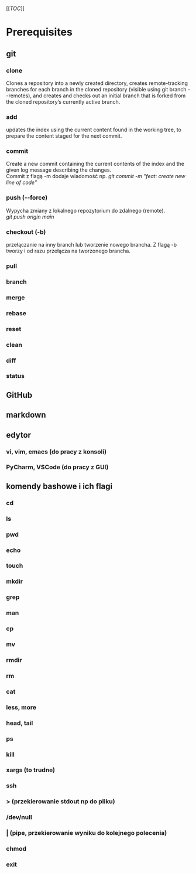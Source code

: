 [[_TOC_]]
# Prerequisites
## git
### clone
Clones a repository into a newly created directory, creates remote-tracking branches for each branch in the cloned repository (visible using git branch --remotes), and creates and checks out an initial branch that is forked from the cloned repository’s currently active branch.
### add
updates the index using the current content found in the working tree, to prepare the content staged for the next commit.
### commit
Create a new commit containing the current contents of the index and the given log message describing the changes. <br>
Commit z flagą -m dodaje wiadomość np. *git commit -m "feat: create new line of code"*
### push (--force)
Wypycha zmiany z lokalnego repozytorium do zdalnego (remote).<br>
*git push origin main*
### checkout (-b)
przełączanie na inny branch lub tworzenie nowego brancha. Z flagą -b tworzy i od razu przełącza na tworzonego brancha.
### pull
### branch
### merge
### rebase
### reset
### clean
### diff
### status
## GitHub
## markdown
## edytor
### vi, vim, emacs (do pracy z konsoli)
### PyCharm, VSCode (do pracy z GUI)
## komendy bashowe i ich flagi
### cd
### ls
### pwd
### echo
### touch
### mkdir
### grep
### man
### cp
### mv
### rmdir
### rm
### cat
### less, more
### head, tail
### ps
### kill
### xargs (to trudne)
### ssh
### > (przekierowanie stdout np do pliku)
### /dev/null
### | (pipe, przekierowanie wyniku do kolejnego polecenia)
### chmod
### exit